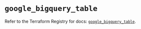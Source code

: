 # `google_bigquery_table`

Refer to the Terraform Registry for docs: [`google_bigquery_table`](https://registry.terraform.io/providers/hashicorp/google/6.32.0/docs/resources/bigquery_table).
